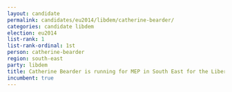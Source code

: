 ```yaml
---
layout: candidate
permalink: candidates/eu2014/libdem/catherine-bearder/
categories: candidate libdem
election: eu2014
list-rank: 1
list-rank-ordinal: 1st
person: catherine-bearder
region: south-east
party: libdem
title: Catherine Bearder is running for MEP in South East for the Liberal Democrats
incumbent: true
---
```

